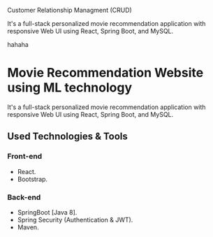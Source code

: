 Customer Relationship Managment (CRUD)


It's a full-stack personalized movie recommendation application with responsive Web UI using React, Spring Boot, and MySQL.

hahaha

# Movie Recommendation Website using ML technology

It's a full-stack personalized movie recommendation application with responsive Web UI using React, Spring Boot, and MySQL.


## Used Technologies & Tools

### Front-end
- React.
- Bootstrap.

### Back-end
- SpringBoot [Java 8].
- Spring Security (Authentication & JWT).
- Maven.

